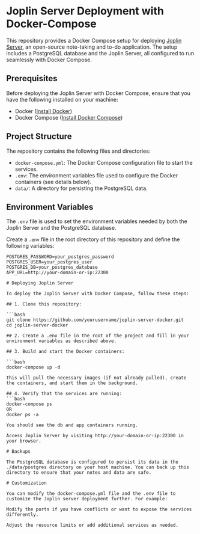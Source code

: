 # Joplin Server Deployment with Docker-Compose

This repository provides a Docker Compose setup for deploying [Joplin Server](https://joplinapp.org/), an open-source note-taking and to-do application. The setup includes a PostgreSQL database and the Joplin Server, all configured to run seamlessly with Docker Compose.

## Prerequisites

Before deploying the Joplin Server with Docker Compose, ensure that you have the following installed on your machine:

- Docker ([Install Docker](https://docs.docker.com/get-docker/))
- Docker Compose ([Install Docker Compose](https://docs.docker.com/compose/install/))

## Project Structure

The repository contains the following files and directories:

- `docker-compose.yml`: The Docker Compose configuration file to start the services.
- `.env`: The environment variables file used to configure the Docker containers (see details below).
- `data/`: A directory for persisting the PostgreSQL data.

## Environment Variables

The `.env` file is used to set the environment variables needed by both the Joplin Server and the PostgreSQL database. 

Create a `.env` file in the root directory of this repository and define the following variables:

```dotenv
POSTGRES_PASSWORD=your_postgres_password
POSTGRES_USER=your_postgres_user
POSTGRES_DB=your_postgres_database
APP_URL=http://your-domain-or-ip:22300

# Deploying Joplin Server

To deploy the Joplin Server with Docker Compose, follow these steps:

## 1. Clone this repository:

```bash
git clone https://github.com/yourusername/joplin-server-docker.git
cd joplin-server-docker

## 2. Create a .env file in the root of the project and fill in your environment variables as described above.

## 3. Build and start the Docker containers:

```bash
docker-compose up -d

This will pull the necessary images (if not already pulled), create the containers, and start them in the background.

## 4. Verify that the services are running:
```bash
docker-compose ps
OR
docker ps -a

You should see the db and app containers running.

Access Joplin Server by visiting http://your-domain-or-ip:22300 in your browser.

# Backups

The PostgreSQL database is configured to persist its data in the ./data/postgres directory on your host machine. You can back up this directory to ensure that your notes and data are safe.

# Customization

You can modify the docker-compose.yml file and the .env file to customize the Joplin server deployment further. For example:

Modify the ports if you have conflicts or want to expose the services differently.

Adjust the resource limits or add additional services as needed.
